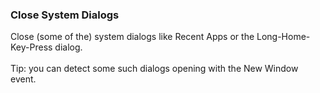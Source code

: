 ### Close System Dialogs

Close (some of the) system dialogs like Recent Apps or the
Long-Home-Key-Press dialog.\
\
Tip: you can detect some such dialogs opening with the New Window event.
